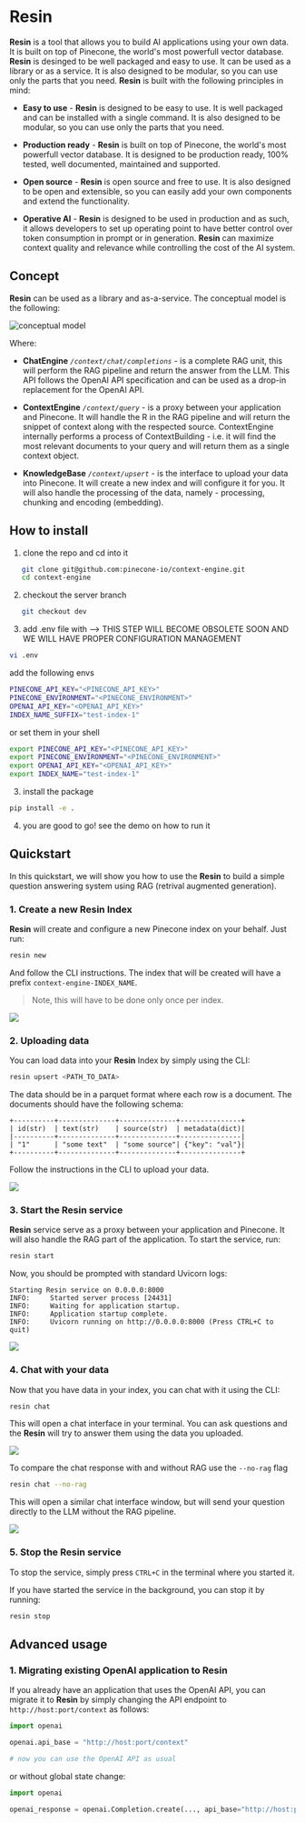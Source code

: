 # Resin

**Resin** is a tool that allows you to build AI applications using your own data. It is built on top of Pinecone, the world's most powerfull vector database. **Resin** is desinged to be well packaged and easy to use. It can be used as a library or as a service. It is also designed to be modular, so you can use only the parts that you need. **Resin** is built with the following principles in mind:

* **Easy to use** - **Resin** is designed to be easy to use. It is well packaged and can be installed with a single command. It is also designed to be modular, so you can use only the parts that you need.

* **Production ready** - **Resin** is built on top of Pinecone, the world's most powerfull vector database. It is designed to be production ready, 100% tested, well documented, maintained and supported.

* **Open source** - **Resin** is open source and free to use. It is also designed to be open and extensible, so you can easily add your own components and extend the functionality.

* **Operative AI** - **Resin** is designed to be used in production and as such, it allows developers to set up operating point to have better control over token consumption in prompt or in generation. **Resin** can maximize context quality and relevance while controlling the cost of the AI system.

## Concept

**Resin** can be used as a library and as-a-service. The conceptual model is the following:

![conceptual model](https://github.com/pinecone-io/context-engine/blob/dev/.readme-content/sketch.png)

Where:

* **ChatEngine** _`/context/chat/completions`_ - is a complete RAG unit, this will perform the RAG pipeline and return the answer from the LLM. This API follows the OpenAI API specification and can be used as a drop-in replacement for the OpenAI API.

* **ContextEngine** _`/context/query`_ - is a proxy between your application and Pinecone. It will handle the R in the RAG pipeline and will return the snippet of context along with the respected source. ContextEngine internally performs a process of ContextBuilding - i.e. it will find the most relevant documents to your query and will return them as a single context object.

* **KnowledgeBase** _`/context/upsert`_ - is the interface to upload your data into Pinecone. It will create a new index and will configure it for you. It will also handle the processing of the data, namely - processing, chunking and encoding (embedding).

## How to install

1. clone the repo and cd into it
```bash
   git clone git@github.com:pinecone-io/context-engine.git
   cd context-engine
```
2. checkout the server branch
```bash
   git checkout dev
```

3. add .env file with --> THIS STEP WILL BECOME OBSOLETE SOON AND WE WILL HAVE PROPER CONFIGURATION MANAGEMENT
```bash
vi .env
```
add the following envs

```bash
PINECONE_API_KEY="<PINECONE_API_KEY>"
PINECONE_ENVIRONMENT="<PINECONE_ENVIRONMENT>"
OPENAI_API_KEY="<OPENAI_API_KEY>"
INDEX_NAME_SUFFIX="test-index-1"
```

or set them in your shell

```bash
export PINECONE_API_KEY="<PINECONE_API_KEY>"
export PINECONE_ENVIRONMENT="<PINECONE_ENVIRONMENT>"
export OPENAI_API_KEY="<OPENAI_API_KEY>"
export INDEX_NAME="test-index-1"
```

3. install the package
```bash
pip install -e .
```

4. you are good to go! see the demo on how to run it

## Quickstart

In this quickstart, we will show you how to use the **Resin** to build a simple question answering system using RAG (retrival augmented generation).

### 1. Create a new **Resin** Index

**Resin** will create and configure a new Pinecone index on your behalf. Just run:

```bash
resin new
```

And follow the CLI instructions. The index that will be created will have a prefix `context-engine-INDEX_NAME`.

> Note, this will have to be done only once per index.

![](https://github.com/pinecone-io/context-engine/blob/change-readme-cli-names/.readme-content/resin-new.gif)

### 2. Uploading data

You can load data into your **Resin** Index by simply using the CLI:

```bash
resin upsert <PATH_TO_DATA>
```

The data should be in a parquet format where each row is a document. The documents should have the following schema:

```
+----------+--------------+--------------+---------------+
| id(str)  | text(str)    | source(str)  | metadata(dict)|
|----------+--------------+--------------+---------------|
| "1"      | "some text"  | "some source"| {"key": "val"}|
+----------+--------------+--------------+---------------+
```

Follow the instructions in the CLI to upload your data.

![](https://github.com/pinecone-io/context-engine/blob/change-readme-cli-names/.readme-content/resin-upsert.gif)

### 3. Start the **Resin** service

**Resin** service serve as a proxy between your application and Pinecone. It will also handle the RAG part of the application. To start the service, run:

```bash
resin start
```

Now, you should be prompted with standard Uvicorn logs:

```
Starting Resin service on 0.0.0.0:8000
INFO:     Started server process [24431]
INFO:     Waiting for application startup.
INFO:     Application startup complete.
INFO:     Uvicorn running on http://0.0.0.0:8000 (Press CTRL+C to quit)
```

![](https://github.com/pinecone-io/context-engine/blob/change-readme-cli-names/.readme-content/resin-start.gif)


### 4. Chat with your data

Now that you have data in your index, you can chat with it using the CLI:

```bash
resin chat
```

This will open a chat interface in your terminal. You can ask questions and the **Resin** will try to answer them using the data you uploaded.

![](https://github.com/pinecone-io/context-engine/blob/change-readme-cli-names/.readme-content/resin-chat.gif)

To compare the chat response with and without RAG use the `--no-rag` flag

```bash
resin chat --no-rag
```

This will open a similar chat interface window, but will send your question directly to the LLM without the RAG pipeline.

![](https://github.com/pinecone-io/context-engine/blob/change-readme-cli-names/.readme-content/resin-chat-no-rag.gif)


### 5. Stop the **Resin** service

To stop the service, simply press `CTRL+C` in the terminal where you started it.

If you have started the service in the background, you can stop it by running:

```bash
resin stop
```

## Advanced usage

### 1. Migrating existing OpenAI application to **Resin**

If you already have an application that uses the OpenAI API, you can migrate it to **Resin** by simply changing the API endpoint to `http://host:port/context` as follows:

```python
import openai

openai.api_base = "http://host:port/context"

# now you can use the OpenAI API as usual
```

or without global state change:

```python
import openai

openai_response = openai.Completion.create(..., api_base="http://host:port/context")
```